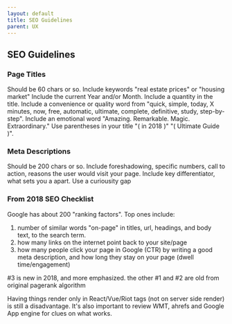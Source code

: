 ```yaml
---
layout: default
title: SEO Guidelines
parent: UX
---
```


## SEO Guidelines

### Page Titles

Should be 60 chars or so. Include keywords "real estate prices" or
"housing market" Include the current Year and/or Month. Include a
quantity in the title. Include a convenience or quality word from
"quick, simple, today, X minutes, now, free, automatic, ultimate,
complete, definitive, study, step-by-step". Include an emotional word
"Amazing. Remarkable. Magic. Extraordinary." Use parentheses in your
title "( in 2018 )" "( Ultimate Guide )".

### Meta Descriptions

Should be 200 chars or so. Include foreshadowing, specific numbers, call
to action, reasons the user would visit your page. Include key
differentiator, what sets you a apart. Use a curiousity gap

### From 2018 SEO Checklist

Google has about 200 "ranking factors". Top ones include:

1.  number of similar words "on-page" in titles, url, headings, and body
    text, to the search term.
2.  how many links on the internet point back to your site/page
3.  how many people click your page in Google (CTR) by writing a good
    meta description, and how long they stay on your page (dwell
    time/engagement)

\#3 is new in 2018, and more emphasized. the other \#1 and \#2 are old
from original pagerank algorithm

Having things render only in React/Vue/Riot tags (not on server side
render) is still a disadvantage. It's also important to review WMT,
ahrefs and Google App engine for clues on what works.
